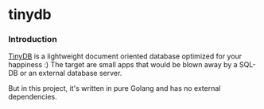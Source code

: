 # tinydb

### Introduction

[TinyDB](https://github.com/msiemens/tinydb) is a lightweight document oriented database optimized for your happiness :) The target are small apps that would be blown away by a SQL-DB or an external database server.

But in this project, it's written in pure Golang and has no external dependencies. 

